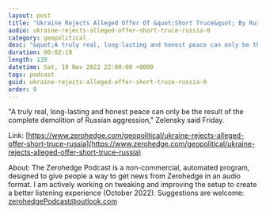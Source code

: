 ```yaml
---
layout: post
title: "Ukraine Rejects Alleged Offer Of &quot;Short Truce&quot; By Russia"
audio: ukraine-rejects-alleged-offer-short-truce-russia-0
category: geopolitical
desc: "&quot;A truly real, long-lasting and honest peace can only be the result of the complete demolition of Russian aggression,&quot; Zelensky said Friday."
duration: 00:02:19
length: 139
datetime: Sat, 19 Nov 2022 22:00:00 +0000
tags: podcast
guid: ukraine-rejects-alleged-offer-short-truce-russia-0
order: 0
---
```

&quot;A truly real, long-lasting and honest peace can only be the result of the complete demolition of Russian aggression,&quot; Zelensky said Friday.

Link: [https://www.zerohedge.com/geopolitical/ukraine-rejects-alleged-offer-short-truce-russia](https://www.zerohedge.com/geopolitical/ukraine-rejects-alleged-offer-short-truce-russia)

About: The Zerohedge Podcast is a non-commercial, automated program, designed to give people a way to get news from Zerohedge in an audio format.  I am actively working on tweaking and improving the setup to create a better listening experience (October 2022).  Suggestions are welcome: [zerohedgePodcast@outlook.com](mailto:zerohedgePodcast@outlook.com)